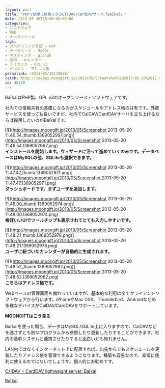 ```yaml
---
layout: post
title: "PHPで簡単に構築できるCalDAV/CardDAVサーバ「Baïkal」"
date: 2013-05-30T15:00:00+09:00
categories:
- ソフトウェア
- Web
- オープンソース
tags: 
- プログラミング言語 - PHP
- データベース - MySQL
- ホスティング - github
- 技術 - カレンダー
- ライセンス - GPL v3
- ビジネス - アドレス帳
permalink: /2013/05/20130530/
catch: http://images.moongift.jp/2013/05/Screenshot%202013-05-20%2011.48.00_thumb.1369052974.png
id: 46129
---
```

BaïkalはPHP製、GPL v3のオープンソース・ソフトウェアです。

  
  

社内での情報共有の基礎になるのがスケジュールやアドレス帳の共有です。外部サービスを使っても良いですが、社内でCalDAV/CardDAVサーバを立ち上げるならば採用したいのがBaïkalです。

  

[![](http://images.moongift.jp/2013/05/Screenshot 2013-05-20 11.46.54_thumb.1369052967.png)](http://images.moongift.jp/2013/05/Screenshot 2013-05-20 11.46.54.1369052967.png)  
**インストールを開始します。ウィザードに沿って進めていくのみです。データベースはMySQLの他、SQLiteも選択できます。**

  

[![](http://images.moongift.jp/2013/05/Screenshot 2013-05-20 11.47.47_thumb.1369052971.png)](http://images.moongift.jp/2013/05/Screenshot 2013-05-20 11.47.47.1369052971.png)  
**ダッシュボードです。まずユーザを追加します。**

  

[![](http://images.moongift.jp/2013/05/Screenshot 2013-05-20 11.48.00_thumb.1369052974.png)](http://images.moongift.jp/2013/05/Screenshot 2013-05-20 11.48.00.1369052974.png)  
**格好いいUIでツールチップも表示されてとても入力しやすいです。**

  

[![](http://images.moongift.jp/2013/05/Screenshot 2013-05-20 11.48.21_thumb.1369052978.png)](http://images.moongift.jp/2013/05/Screenshot 2013-05-20 11.48.21.1369052978.png)  
**ユーザに紐づいたカレンダーが自動的に生成されます。**

  

[![](http://images.moongift.jp/2013/05/Screenshot 2013-05-20 11.48.52_thumb.1369052982.png)](http://images.moongift.jp/2013/05/Screenshot 2013-05-20 11.48.52.1369052982.png)  
**こちらはアドレス帳です。**

  

Webベースの管理画面も備わっていますが、基本的な利用は全てクライアントソフトウェアから行います。iPhoneやMac OSX、Thunderbird、Androidなどの多様なデバイスがCalDAV/CardDAVをサポートしています。

  
  
  

**MOONGIFTはこう見る**

  

Baïkalを使った場合、データはMySQL/SQLite上に入りますので、CalDAVなどを通さずとも別なプログラムから参照したり更新したりすることができます。社内の基幹システムと連携させたりすると面白いかも知れません。

  

LAN内ではなくインターネット上に配置すれば、出先からでもスケジュールを更新したりアドレス帳を管理できるようになります。構築も容易なので、非常に便利に使えるのではないでしょうか。個人的にお勧めです。

  

[CalDAV + CardDAV lightweight server: Baïkal](http://baikal-server.com/)

  
  

[Baïkal](https://github.com/jeromeschneider/Baikal)

